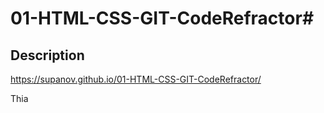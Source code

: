 # 01-HTML-CSS-GIT-CodeRefractor# <Your-Project-Title>

## Description

https://supanov.github.io/01-HTML-CSS-GIT-CodeRefractor/

Thia 
